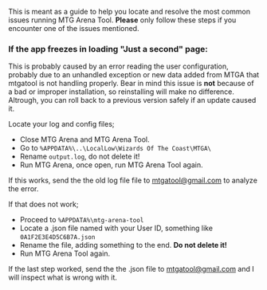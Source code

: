 This is meant as a guide to help you locate and resolve the most common issues running MTG Arena Tool. **Please** only follow these steps if you encounter one of the issues mentioned.

### If the app freezes in loading "Just a second" page:
This is probably caused by an error reading the user configuration, probably due to an unhandled exception or new data added from MTGA that mtgatool is not handling properly. Bear in mind this issue is **not** because of a bad or improper installation, so reinstalling will make no difference. Altrough, you can roll back to a previous version safely if an update caused it.

Locate your log and config files;
- Close MTG Arena and MTG Arena Tool.
- Go to `%APPDATA%\..\LocalLow\Wizards Of The Coast\MTGA\`
- Rename `output.log`, do not delete it!
- Run MTG Arena, once open, run MTG Arena Tool again.

If this works, send the the old log file file to [mtgatool@gmail.com](mailto:mtgatool@gmail.com) to analyze the error.

If that does not work;
- Proceed to `%APPDATA%\mtg-arena-tool`
- Locate a .json file named with your User ID, something like `0A1F2E3E4D5C6B7A.json`
- Rename the file, adding something to the end. **Do not delete it!**
- Run MTG Arena Tool again.

If the last step worked, send the the .json file to [mtgatool@gmail.com](mailto:mtgatool@gmail.com) and I will inspect what is wrong with it.
